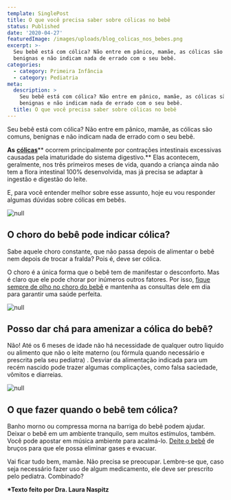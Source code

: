 ```yaml
---
template: SinglePost
title: O que você precisa saber sobre cólicas no bebê
status: Published
date: '2020-04-27'
featuredImage: /images/uploads/blog_colicas_nos_bebes.png
excerpt: >-
  Seu bebê está com cólica? Não entre em pânico, mamãe, as cólicas são comuns,
  benignas e não indicam nada de errado com o seu bebê.
categories:
  - category: Primeira Infância
  - category: Pediatria
meta:
  description: >
    Seu bebê está com cólica? Não entre em pânico, mamãe, as cólicas são comuns,
    benignas e não indicam nada de errado com o seu bebê.
  title: O que você precisa saber sobre cólicas no bebê
---
```

Seu bebê está com cólica? Não entre em pânico, mamãe, as cólicas são comuns, benignas e não indicam nada de errado com o seu bebê.

**As** [**cólicas**](https://blog.gudaboo.com.br/posts/meu-bebe-se-espreme-todo-por-conta-da-colica-e-normal/)** ocorrem principalmente por contrações intestinais excessivas causadas pela imaturidade do sistema digestivo.** Elas acontecem, geralmente, nos três primeiros meses de vida, quando a criança ainda não tem a flora intestinal 100% desenvolvida, mas já precisa se adaptar à ingestão e digestão do leite.

E, para você entender melhor sobre esse assunto, hoje eu vou responder algumas dúvidas sobre cólicas em bebês.

![null](/images/uploads/2.png)

## O choro do bebê pode indicar cólica?

Sabe aquele choro constante, que não passa depois de alimentar o bebê nem depois de trocar a fralda? Pois é, deve ser cólica. 

O choro é a única forma que o bebê tem de manifestar o desconforto. Mas é claro que ele pode chorar por inúmeros outros fatores. Por isso, [fique sempre de olho no choro do bebê](https://blog.gudaboo.com.br/posts/o-que-fazer-quando-meu-filho-chora/) e mantenha as consultas dele em dia para garantir uma saúde perfeita.

![null](/images/uploads/3.png)

## Posso dar chá para amenizar a cólica do bebê?

Não! Até os 6 meses de idade não há necessidade de qualquer outro liquido ou alimento que não o leite materno (ou fórmula quando necessário e prescrita pela seu pediatra) . Desviar da alimentação indicada para um recém nascido pode trazer algumas complicações, como falsa saciedade, vômitos e diarreias.

![null](/images/uploads/4.png)

## O que fazer quando o bebê tem cólica?

Banho morno ou compressa morna na barriga do bebê podem ajudar. Deixar o bebê em um ambiente tranquilo, sem muitos estímulos, também. Você pode apostar em música ambiente para acalmá-lo. [Deite o bebê](https://blog.gudaboo.com.br/posts/7-dicas-para-ajudar-o-seu-bebe-a-dormir/) de bruços para que ele possa eliminar gases e evacuar.

Vai ficar tudo bem, mamãe. Não precisa se preocupar. Lembre-se que, caso seja necessário fazer uso de algum medicamento, ele deve ser prescrito pelo pediatra. Combinado?

**\*Texto feito por Dra. Laura Naspitz**
